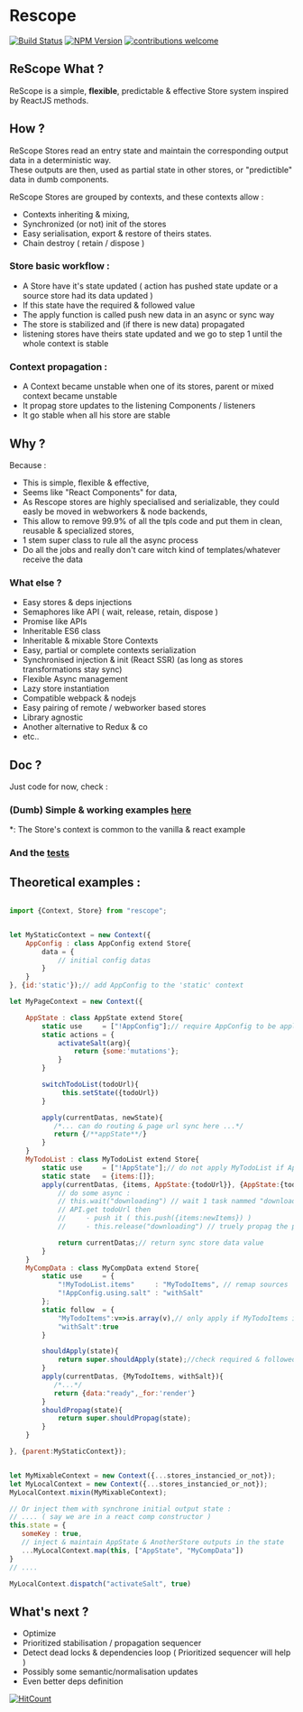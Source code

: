 # Rescope

[![Build Status](https://travis-ci.org/CaipiLabs/Rescope.svg?branch=master)](https://travis-ci.org/CaipiLabs/Rescope)
[![NPM Version](https://badge.fury.io/js/rescope.svg?style=flat)](https://npmjs.org/package/rescope)
[![contributions welcome](https://img.shields.io/badge/contributions-welcome-brightgreen.svg?style=flat)](#)


## ReScope What ?

ReScope is a simple, **flexible**, predictable \& effective Store system inspired by ReactJS methods.

## How ?

ReScope Stores read an entry state and maintain the corresponding output data in a deterministic way.<br>
These outputs are then, used as partial state in other stores, or "predictible" data in dumb components.<br>

ReScope Stores are grouped by contexts, and these contexts allow :
- Contexts inheriting & mixing,
- Synchronized (or not) init of the stores
- Easy serialisation, export & restore of theirs states.
- Chain destroy ( retain / dispose )

### Store basic workflow :

- A Store have it's state updated ( action has pushed state update or a source store had its data updated )
- If this state have the required & followed value
- The apply function is called push new data in an async or sync way
- The store is stabilized and (if there is new data) propagated
- listening stores have theirs state updated and we go to step 1 until the whole context is stable

### Context propagation :

- A Context became unstable when one of its stores, parent or mixed context became unstable
- It propag store updates to the listening Components / listeners
- It go stable when all his store are stable

## Why ?

Because :

- This is simple, flexible & effective,
- Seems like "React Components" for data,
- As Rescope stores are highly specialised and serializable, they could easly be moved in webworkers & node backends,
- This allow to remove 99.9% of all the tpls code and put them in clean, reusable & specialized stores, 
- 1 stem super class to rule all the async process
- Do all the jobs and really don't care witch kind of templates/whatever receive the data
 
### What else ?

- Easy stores & deps injections
- Semaphores like API ( wait, release, retain, dispose )
- Promise like APIs
- Inheritable ES6 class
- Inheritable & mixable Store Contexts
- Easy, partial or complete contexts serialization
- Synchronised injection & init (React SSR) (as long as stores transformations stay sync)
- Flexible Async management
- Lazy store instantiation
- Compatible webpack & nodejs
- Easy pairing of remote / webworker based stores
- Library agnostic
- Another alternative to Redux & co
- etc..

## Doc ?

Just code for now, check :

### (Dumb) Simple \& working examples [here](src/example)

\*: The Store's context is common to the vanilla & react example

### And the [tests](test/Rescope.test.js)

## Theoretical examples  :

``` jsx

import {Context, Store} from "rescope";


let MyStaticContext = new Context({
    AppConfig : class AppConfig extend Store{
        data = {
            // initial config datas
        }
    }
}, {id:'static'});// add AppConfig to the 'static' context

let MyPageContext = new Context({

    AppState : class AppState extend Store{
        static use     = ["!AppConfig"];// require AppConfig to be applied & propagated
        static actions = {
            activateSalt(arg){
                return {some:'mutations'};
            }
        }

        switchTodoList(todoUrl){
             this.setState({todoUrl})
        }

        apply(currentDatas, newState){
           /*... can do routing & page url sync here ...*/
           return {/**appState**/}
        }
    }
    MyTodoList : class MyTodoList extend Store{
        static use     = ["!AppState"];// do not apply MyTodoList if AppState isn't here
        static state   = {items:[]};
        apply(currentDatas, {items, AppState:{todoUrl}}, {AppState:{todoListId}}){
            // do some async :
            // this.wait("downloading") // wait 1 task nammed "downloading", do not propag until "downloading" is released (so you always know whats going on)
            // API.get todoUrl then
            //     - push it ( this.push({items:newItems}) )
            //     - this.release("downloading") // truely propag the pushed data if the store don't wait something else

            return currentDatas;// return sync store data value
        }
    }
    MyCompData : class MyCompData extend Store{
        static use     = {
            "!MyTodoList.items"     : "MyTodoItems", // remap sources
            "!AppConfig.using.salt" : "withSalt"
        };
        static follow  = {
            "MyTodoItems":v=>is.array(v),// only apply if MyTodoItems is an array or if withSalt has change
            "withSalt":true
        }

        shouldApply(state){
            return super.shouldApply(state);//check required & followed
        }
        apply(currentDatas, {MyTodoItems, withSalt}){
           /*...*/
           return {data:"ready",_for:'render'}
        }
        shouldPropag(state){
            return super.shouldPropag(state);
        }
    }

}, {parent:MyStaticContext});


let MyMixableContext = new Context({...stores_instancied_or_not});
let MyLocalContext = new Context({...stores_instancied_or_not});
MyLocalContext.mixin(MyMixableContext);

// Or inject them with synchrone initial output state :
// .... ( say we are in a react comp constructor )
this.state = {
   someKey : true,
   // inject & maintain AppState & AnotherStore outputs in the state
   ...MyLocalContext.map(this, ["AppState", "MyCompData"])
}
// ....

MyLocalContext.dispatch("activateSalt", true)

```

## What's next ?

- Optimize
- Prioritized stabilisation / propagation sequencer
- Detect dead locks & dependencies loop ( Prioritized sequencer will help )
- Possibly some semantic/normalisation updates
- Even better deps definition


[![HitCount](http://hits.dwyl.io/caipilabs/Caipilabs/rescope.svg)](http://hits.dwyl.io/caipilabs/Caipilabs/rescope)
